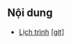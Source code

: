 ## Nội dung
* [Lịch trình](https://xuvi-vn.github.io/Lich-trinh) [[git]](https://github.com/xuvi-vn/xuvi-vn.github.io/Lich-trinh.md)
